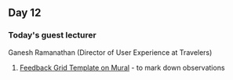 ## Day 12 

### Today's guest lecturer 
Ganesh Ramanathan (Director of User Experience at Travelers) 

1. [Feedback Grid Template on Mural](https://app.mural.co/t/ganeshramanathan4845/m/ganeshramanathan4845/1645757264161/4f97753f300337b141d0b2586ffaa7546a089638?sender=ganyabhai8608) - to mark down observations
